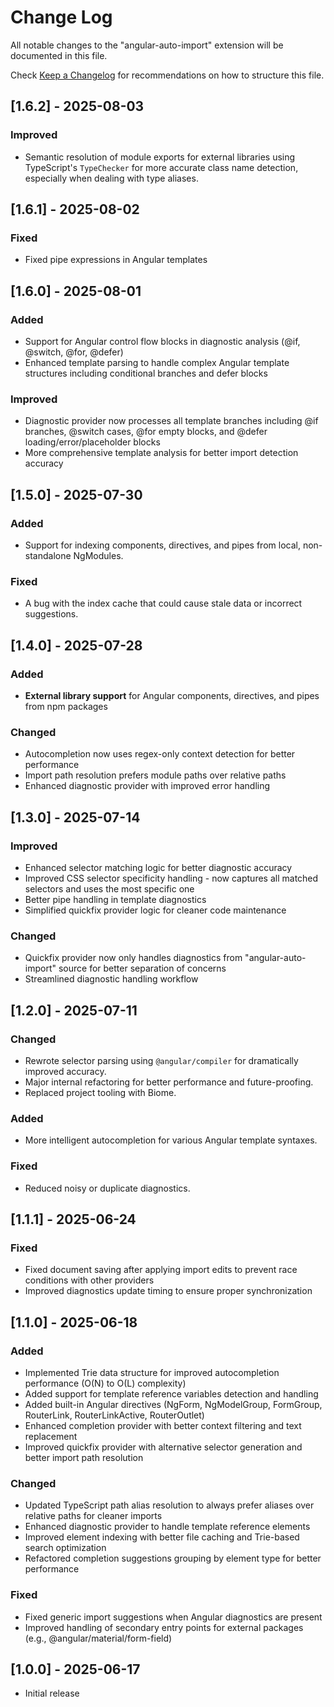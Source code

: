 # Change Log

All notable changes to the "angular-auto-import" extension will be documented in this file.

Check [Keep a Changelog](http://keepachangelog.com/) for recommendations on how to structure this file.

## [1.6.2] - 2025-08-03

### Improved
- Semantic resolution of module exports for external libraries using TypeScript's `TypeChecker` for more accurate class name detection, especially when dealing with type aliases.

## [1.6.1] - 2025-08-02

### Fixed
- Fixed pipe expressions in Angular templates

## [1.6.0] - 2025-08-01

### Added
- Support for Angular control flow blocks in diagnostic analysis (@if, @switch, @for, @defer)
- Enhanced template parsing to handle complex Angular template structures including conditional branches and defer blocks

### Improved
- Diagnostic provider now processes all template branches including @if branches, @switch cases, @for empty blocks, and @defer loading/error/placeholder blocks
- More comprehensive template analysis for better import detection accuracy

## [1.5.0] - 2025-07-30

### Added
- Support for indexing components, directives, and pipes from local, non-standalone NgModules.

### Fixed
- A bug with the index cache that could cause stale data or incorrect suggestions.

## [1.4.0] - 2025-07-28

### Added
- **External library support** for Angular components, directives, and pipes from npm packages  

### Changed 
- Autocompletion now uses regex-only context detection for better performance
- Import path resolution prefers module paths over relative paths
- Enhanced diagnostic provider with improved error handling
 

## [1.3.0] - 2025-07-14

### Improved
- Enhanced selector matching logic for better diagnostic accuracy
- Improved CSS selector specificity handling - now captures all matched selectors and uses the most specific one
- Better pipe handling in template diagnostics
- Simplified quickfix provider logic for cleaner code maintenance

### Changed
- Quickfix provider now only handles diagnostics from "angular-auto-import" source for better separation of concerns
- Streamlined diagnostic handling workflow

## [1.2.0] - 2025-07-11

### Changed
- Rewrote selector parsing using `@angular/compiler` for dramatically improved accuracy.
- Major internal refactoring for better performance and future-proofing.
- Replaced project tooling with Biome.

### Added
- More intelligent autocompletion for various Angular template syntaxes.

### Fixed
- Reduced noisy or duplicate diagnostics.

## [1.1.1] - 2025-06-24

### Fixed
- Fixed document saving after applying import edits to prevent race conditions with other providers
- Improved diagnostics update timing to ensure proper synchronization

## [1.1.0] - 2025-06-18

### Added
- Implemented Trie data structure for improved autocompletion performance (O(N) to O(L) complexity)
- Added support for template reference variables detection and handling
- Added built-in Angular directives (NgForm, NgModelGroup, FormGroup, RouterLink, RouterLinkActive, RouterOutlet)
- Enhanced completion provider with better context filtering and text replacement
- Improved quickfix provider with alternative selector generation and better import path resolution

### Changed
- Updated TypeScript path alias resolution to always prefer aliases over relative paths for cleaner imports
- Enhanced diagnostic provider to handle template reference elements
- Improved element indexing with better file caching and Trie-based search optimization
- Refactored completion suggestions grouping by element type for better performance

### Fixed
- Fixed generic import suggestions when Angular diagnostics are present
- Improved handling of secondary entry points for external packages (e.g., @angular/material/form-field)

## [1.0.0] - 2025-06-17
 
- Initial release

